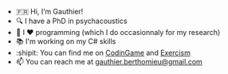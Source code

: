- 🇫🇷 Hi, I’m Gauthier!
- 🔍 I have a PhD in psychacoustics
- 🤖 I ❤️ programming (which I do occasionnaly for my research)
- 📚 I'm working on my C# skills
- :shipit: You can find me on [CodinGame](https://www.codingame.com/profile/53038fbe81bae449ed409474d49ce6fd1257393 "CodinGame") and [Exercism](https://exercism.org/profiles/Gautzilla "Exercism")
- 📫 You can reach me at gauthier.berthomieu@gmail.com
